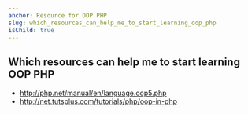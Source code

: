 ```yaml
---
anchor: Resource for OOP PHP
slug: which_resources_can_help_me_to_start_learning_oop_php
isChild: true
---
```


## Which resources can help me to start learning OOP PHP

* http://php.net/manual/en/language.oop5.php
* http://net.tutsplus.com/tutorials/php/oop-in-php